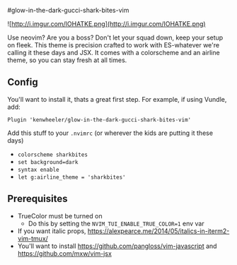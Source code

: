 #glow-in-the-dark-gucci-shark-bites-vim

![http://i.imgur.com/IOHATKE.png](http://i.imgur.com/IOHATKE.png)

Use neovim? Are you a boss? Don't let your squad down, keep your setup on fleek. This theme is precision crafted to work with ES-whatever we're calling it these days and JSX. It comes with a colorscheme and an airline theme, so you can stay fresh at all times.

## Config

You'll want to install it, thats a great first step. For example, if using Vundle, add:

`Plugin 'kenwheeler/glow-in-the-dark-gucci-shark-bites-vim'`

Add this stuff to your `.nvimrc` (or wherever the kids are putting it these days)

- `colorscheme sharkbites`
- `set background=dark`
- `syntax enable`
- `let g:airline_theme = 'sharkbites'`

## Prerequisites

- TrueColor must be turned on
  - Do this by setting the `NVIM_TUI_ENABLE_TRUE_COLOR=1` env var
- If you want italic props, https://alexpearce.me/2014/05/italics-in-iterm2-vim-tmux/
- You'll want to install https://github.com/pangloss/vim-javascript and https://github.com/mxw/vim-jsx
